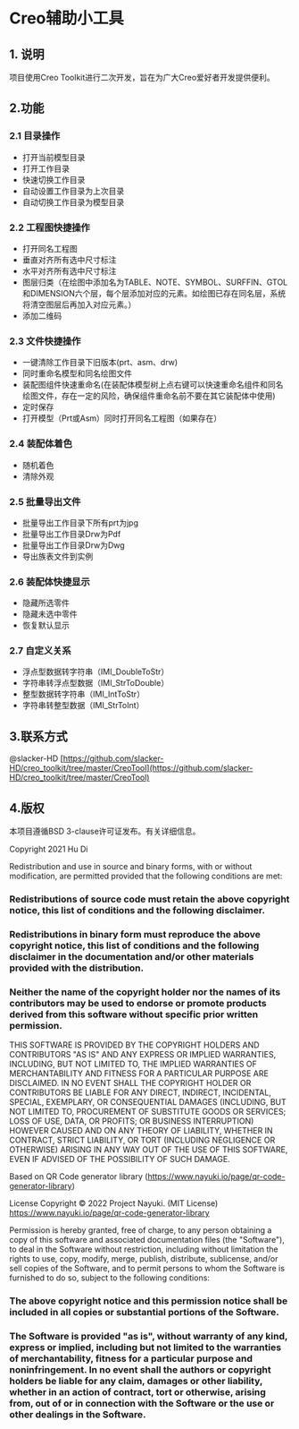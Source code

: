 # Creo辅助小工具

## 1. 说明

项目使用Creo Toolkit进行二次开发，旨在为广大Creo爱好者开发提供便利。

## 2.功能

### 2.1 目录操作

- 打开当前模型目录
- 打开工作目录
- 快速切换工作目录
- 自动设置工作目录为上次目录
- 自动切换工作目录为模型目录

### 2.2 工程图快捷操作

- 打开同名工程图
- 垂直对齐所有选中尺寸标注
- 水平对齐所有选中尺寸标注
- 图层归类（在绘图中添加名为TABLE、NOTE、SYMBOL、SURFFIN、GTOL和DIMENSION六个层，每个层添加对应的元素。如绘图已存在同名层，系统将清空图层后再加入对应元素。）
- 添加二维码

### 2.3 文件快捷操作

- 一键清除工作目录下旧版本(prt、asm、drw)
- 同时重命名模型和同名绘图文件
- 装配图组件快速重命名(在装配体模型树上点右键可以快速重命名组件和同名绘图文件，存在一定的风险，确保组件重命名前不要在其它装配体中使用)
- 定时保存
- 打开模型（Prt或Asm）同时打开同名工程图（如果存在）

### 2.4 装配体着色

- 随机着色
- 清除外观

### 2.5 批量导出文件

- 批量导出工作目录下所有prt为jpg
- 批量导出工作目录Drw为Pdf
- 批量导出工作目录Drw为Dwg
- 导出族表文件到实例

### 2.6 装配体快捷显示

- 隐藏所选零件
- 隐藏未选中零件
- 恢复默认显示

### 2.7 自定义关系

- 浮点型数据转字符串（IMI_DoubleToStr）
- 字符串转浮点型数据（IMI_StrToDouble）
- 整型数据转字符串（IMI_IntToStr）
- 字符串转整型数据（IMI_StrToInt）

## 3.联系方式

@slacker-HD
[https://github.com/slacker-HD/creo_toolkit/tree/master/CreoTool](https://github.com/slacker-HD/creo_toolkit/tree/master/CreoTool)


## 4.版权

本项目遵循BSD 3-clause许可证发布。有关详细信息。

Copyright 2021 Hu Di

Redistribution and use in source and binary forms, with or without modification, are permitted provided that the following conditions are met:

### Redistributions of source code must retain the above copyright notice, this list of conditions and the following disclaimer.

### Redistributions in binary form must reproduce the above copyright notice, this list of conditions and the following disclaimer in the documentation and/or other materials provided with the distribution.

### Neither the name of the copyright holder nor the names of its contributors may be used to endorse or promote products derived from this software without specific prior written permission.

THIS SOFTWARE IS PROVIDED BY THE COPYRIGHT HOLDERS AND CONTRIBUTORS "AS IS" AND ANY EXPRESS OR IMPLIED WARRANTIES, INCLUDING, BUT NOT LIMITED TO, THE IMPLIED WARRANTIES OF MERCHANTABILITY AND FITNESS FOR A PARTICULAR PURPOSE ARE DISCLAIMED. IN NO EVENT SHALL THE COPYRIGHT HOLDER OR CONTRIBUTORS BE LIABLE FOR ANY DIRECT, INDIRECT, INCIDENTAL, SPECIAL, EXEMPLARY, OR CONSEQUENTIAL DAMAGES (INCLUDING, BUT NOT LIMITED TO, PROCUREMENT OF SUBSTITUTE GOODS OR SERVICES; LOSS OF USE, DATA, OR PROFITS; OR BUSINESS INTERRUPTION) HOWEVER CAUSED AND ON ANY THEORY OF LIABILITY, WHETHER IN CONTRACT, STRICT LIABILITY, OR TORT (INCLUDING NEGLIGENCE OR OTHERWISE) ARISING IN ANY WAY OUT OF THE USE OF THIS SOFTWARE, EVEN IF ADVISED OF THE POSSIBILITY OF SUCH DAMAGE.

Based on QR Code generator library (https://www.nayuki.io/page/qr-code-generator-library)

License
Copyright © 2022 Project Nayuki. (MIT License)
https://www.nayuki.io/page/qr-code-generator-library

Permission is hereby granted, free of charge, to any person obtaining a copy of this software and associated documentation files (the "Software"), to deal in the Software without restriction, including without limitation the rights to use, copy, modify, merge, publish, distribute, sublicense, and/or sell copies of the Software, and to permit persons to whom the Software is furnished to do so, subject to the following conditions:

### The above copyright notice and this permission notice shall be included in all copies or substantial portions of the Software.

### The Software is provided "as is", without warranty of any kind, express or implied, including but not limited to the warranties of merchantability, fitness for a particular purpose and noninfringement. In no event shall the authors or copyright holders be liable for any claim, damages or other liability, whether in an action of contract, tort or otherwise, arising from, out of or in connection with the Software or the use or other dealings in the Software.
